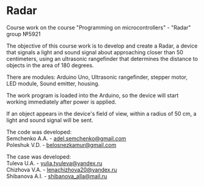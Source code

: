 # Radar
Course work on the course "Programming on microcontrollers" - "Radar" group №5921

The objective of this course work is to develop and create a Radar, a device that signals a light and sound signal about approaching closer than 50 centimeters, using an ultrasonic rangefinder that determines the distance to objects in the area of 180 degrees.

There are modules: Arduino Uno, Ultrasonic rangefinder, stepper motor, LED module, Sound emitter, housing.

The work program is loaded into the Arduino, so the device will start working immediately after power is applied.

If an object appears in the device's field of view, within a radius of 50 cm, a light and sound signal will be sent.

The code was developed:  
Semchenko A.A. - adel.semchenko@gmail.com  
Poleshuk V.D. - belosnezkamur@gmail.com

The case was developed:  
Tuleva U.A. - yulia.tyuleva@yandex.ru  
Chizhova V.A. - lenachizhova20@yandex.ru  
Shibanova A.I. - shibanova_alla@mail.ru
